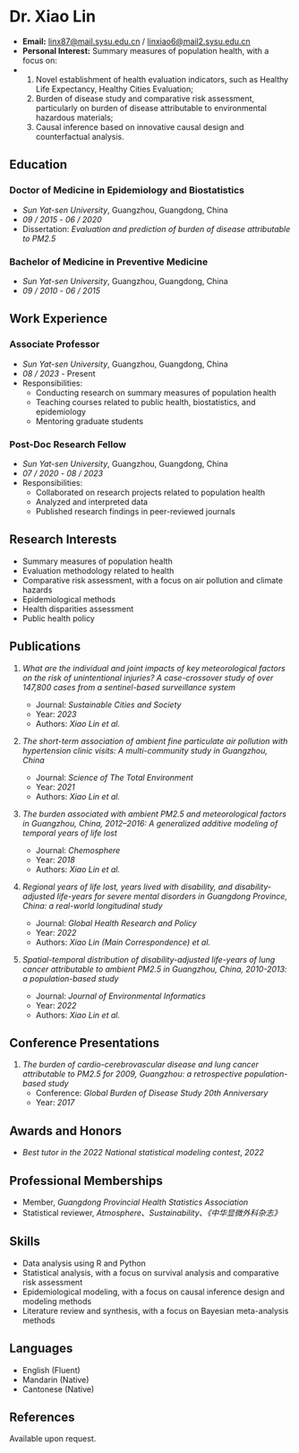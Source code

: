 # Dr. Xiao Lin

- **Email:** linx87@mail.sysu.edu.cn / linxiao6@mail2.sysu.edu.cn
- **Personal Interest:** Summary measures of population health, with a focus on:
- 1) Novel establishment of health evaluation indicators, such as Healthy Life Expectancy, Healthy Cities Evaluation;
  2) Burden of disease study and comparative risk assessment, particularly on burden of disease attributable to environmental hazardous materials;
  3) Causal inference based on innovative causal design and counterfactual analysis.

## Education

### Doctor of Medicine in Epidemiology and Biostatistics
- *Sun Yat-sen University*, Guangzhou, Guangdong, China
- *09 / 2015* - *06 / 2020*
- Dissertation: *Evaluation and prediction of burden of disease attributable to PM2.5*

### Bachelor of Medicine in Preventive Medicine
- *Sun Yat-sen University*, Guangzhou, Guangdong, China
- *09 / 2010* - *06 / 2015*

## Work Experience

### Associate Professor
- *Sun Yat-sen University*, Guangzhou, Guangdong, China
- *08 / 2023* - Present
- Responsibilities:
  - Conducting research on summary measures of population health
  - Teaching courses related to public health, biostatistics, and epidemiology
  - Mentoring graduate students

### Post-Doc Research Fellow
- *Sun Yat-sen University*, Guangzhou, Guangdong, China
- *07 / 2020* - *08 / 2023*
- Responsibilities:
  - Collaborated on research projects related to population health
  - Analyzed and interpreted data
  - Published research findings in peer-reviewed journals

## Research Interests

- Summary measures of population health
- Evaluation methodology related to health
- Comparative risk assessment, with a focus on air pollution and climate hazards
- Epidemiological methods
- Health disparities assessment
- Public health policy

## Publications

1. *What are the individual and joint impacts of key meteorological factors on the risk of unintentional injuries? A case-crossover study of over 147,800 cases from a sentinel-based surveillance system*
   - Journal: *Sustainable Cities and Society*
   - Year: *2023*
   - Authors: *Xiao Lin et al.*

2. *The short-term association of ambient fine particulate air pollution with hypertension clinic visits: A multi-community study in Guangzhou, China*
   - Journal: *Science of The Total Environment*
   - Year: *2021*
   - Authors: *Xiao Lin et al.*

3. *The burden associated with ambient PM2.5 and meteorological factors in Guangzhou, China, 2012–2016: A generalized additive modeling of temporal years of life lost*
   - Journal: *Chemosphere*
   - Year: *2018*
   - Authors: *Xiao Lin et al.*

4. *Regional years of life lost, years lived with disability, and disability-adjusted life-years for severe mental disorders in Guangdong Province, China: a real-world longitudinal study*
   - Journal: *Global Health Research and Policy*
   - Year: *2022*
   - Authors: *Xiao Lin (Main Correspondence) et al.*

5. *Spatial-temporal distribution of disability-adjusted life-years of lung cancer attributable to ambient PM2.5 in Guangzhou, China, 2010-2013: a population-based study*
   - Journal: *Journal of Environmental Informatics*
   - Year: *2022*
   - Authors: *Xiao Lin et al.*

## Conference Presentations

1. *The burden of cardio-cerebrovascular disease and lung cancer attributable to PM2.5 for 2009, Guangzhou: a retrospective population-based study*
   - Conference: *Global Burden of Disease Study 20th Anniversary*
   - Year: *2017*

## Awards and Honors

- *Best tutor in the 2022 National statistical modeling contest*, *2022*

## Professional Memberships

- Member, *Guangdong Provincial Health Statistics Association*
- Statistical reviewer, *Atmosphere*、*Sustainability*、*《中华显微外科杂志》*

## Skills

- Data analysis using R and Python
- Statistical analysis, with a focus on survival analysis and comparative risk assessment
- Epidemiological modeling, with a focus on causal inference design and modeling methods
- Literature review and synthesis, with a focus on Bayesian meta-analysis methods

## Languages

- English (Fluent)
- Mandarin (Native)
- Cantonese (Native)

## References

Available upon request.
